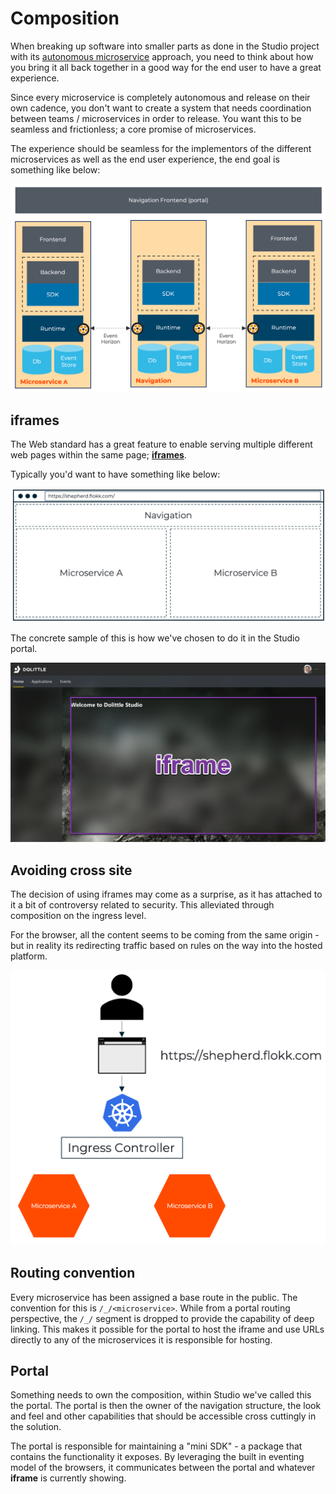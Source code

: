 # Composition

When breaking up software into smaller parts as done in the Studio project with its
[autonomous microservice](./microservices.md) approach, you need to think about how
you bring it all back together in a good way for the end user to have a great experience.

Since every microservice is completely autonomous and release on their own cadence, you don't
want to create a system that needs coordination between teams / microservices in order to
release. You want this to be seamless and frictionless; a core promise of microservices.

The experience should be seamless for the implementors of the different microservices as well
as the end user experience, the end goal is something like below:

![](./images/composition-microservices.png)

## iframes

The Web standard has a great feature to enable serving multiple different web pages within the
same page; [**iframes**](https://www.w3schools.com/tags/tag_iframe.asp).

Typically you'd want to have something like below:

![](./images/composition-iframe.png)

The concrete sample of this is how we've chosen to do it in the Studio portal.

![](./images/composition-concrete-sample.png)

## Avoiding cross site

The decision of using iframes may come as a surprise, as it has attached to it a bit of
controversy related to security. This alleviated through composition on the ingress level.

For the browser, all the content seems to be coming from the same origin - but in reality
its redirecting traffic based on rules on the way into the hosted platform.

![](./images/composition-avoid-cross-site.png)

## Routing convention

Every microservice has been assigned a base route in the public. The convention for this is
`/_/<microservice>`. While from a portal routing perspective, the `/_/` segment is dropped
to provide the capability of deep linking. This makes it possible for the portal to host the
iframe and use URLs directly to any of the microservices it is responsible for hosting.

## Portal

Something needs to own the composition, within Studio we've called this the portal.
The portal is then the owner of the navigation structure, the look and feel and other
capabilities that should be accessible cross cuttingly in the solution.

The portal is responsible for maintaining a "mini SDK" - a package that contains the
functionality it exposes. By leveraging the built in eventing model of the browsers,
it communicates between the portal and whatever **iframe** is currently showing.